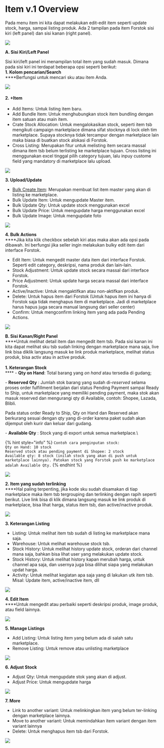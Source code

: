 # Item v.1 Overview

Pada menu item ini kita dapat melakukan edit-edit item seperti update stock, harga, sampai listing produk. Ada 2 tampilan pada item Forstok sisi kiri (left panel) dan sisi kanan (right panel).

![](https://s3.amazonaws.com/cdn.freshdesk.com/data/helpdesk/attachments/production/48062529743/original/Lj3N1SMQznfLkg-9ghCh1x\_yqQJ8UtW0fQ.png?1601730344)

**A. Sisi Kiri/Left Panel**

Sisi kiri/left panel ini menampilan total item yang sudah masuk. Dimana pada sisi kiri ini terdapat beberapa opsi seperti berikut:\
**1. Kolom pencarian/Search**\
****Berfungsi untuk mencari sku atau item Anda.

![](<../../.gitbook/assets/image (149).png>)

#### **2. +Item**

* Add Items: Untuk listing item baru.
* Add Bundle Item: Untuk menghubungkan stock item bundling dengan item satuan atau main item.
* Crate Stock Allocation: Untuk mengalokasikan stock, seperti item tsb mengikuti campaign marketplace dimana sifat stocknya di lock oleh tim marketplace. Supaya stocknya tidak tercampur dengan marketplace lain maka biasa di buatkan stock alokasi di Forstok.
* Cross Listing: Merupakan fitur untuk melisting item secara massal dimana item tsb belum terlisting ke marketplace tujuan. Cross listing ini menggunakan excel tinggal pilih category tujuan, lalu inpuy custome field yang mandatory di marketplace lalu upload.

![](<../../.gitbook/assets/image (204).png>)

**3. Upload/Update**

* [Bulk Create Item](add-master-product.md): Merupakan membuat list item master yang akan di listing ke marketplace.
* Bulk Update Item: Untuk mengupdate Master item.
* Bulk Update Qty: Untuk update stock menggunakan excel
* Bulk Update Price: Untuk mengupdate harga menggunakan excel
* Bulk Update Image: Untuk mengupdate foto

![](<../../.gitbook/assets/image (61).png>)

**4. Bulk Actions**\
****Jika kita klik checkbox sebelah kiri atas maka akan ada opsi pada dibawah. Ini berfungsi jika seller ingin melakukan bulky edit item dari interface Forstok.

* Edit Item: Untuk mengedit master data item dari interface Forstok. Seperti edit category, deskripsi, nama produk dan lain-lain.
* Stock Adjustment: Untuk update stock secara massal dari interface Forstok.
* Price Adjustment: Untuk update harga secara massal dari interface Forstok.
* Active/Inactive: Untuk mengaktifkan atau non-aktifkan produk.
* Delete: Untuk hapus item dari Forstok (Untuk hapus item ini hanya di Forstok saja tidak menghapus item di marketplace. Jadi di marketplace harus hapus juga secara manual langsung dari seller center)
* Confirm: Untuk mengconfirm linking item yang ada pada Pending Actions.

![](<../../.gitbook/assets/image (101).png>)

**B. Sisi Kanan/Right Panel**\
****Untuk melihat detail item dan mengedit item tsb. Pada sisi kanan ini kita dapat melihat sku tsb sudah linking dengan marketplace mana saja, live link bisa diklik langsung masuk ke link produk marketplace, melihat status produk, bisa activ atau in active produk.\
\
**1. Keterangan Stock**\
**** - **Qty on Hand**: Total barang yang _on hand_ atau tersedia di gudang;

\- **Reserved Qty** : Jumlah stok barang yang sudah di-_reserved_ selama proses order fulfillment berjalan dari status Pending Payment sampai Ready to Ship, untuk marketplace yang memiliki pending payment, maka stok akan masuk reserved dan mengurangi qty di Available, contoh: Shopee, Lazada, Blibli.&#x20;

Pada status order Ready to Ship, Qty on Hand dan Reserved akan berkurang sesuai dengan qty yang di-order karena paket sudah akan dijemput oleh kurir dan keluar dari gudang.

\- **Available Qty** : Stock yang di export untuk semua marketplace.\


{% hint style="info" %}
`Contoh cara penginputan stock:`\
`Qty on Hand: 10 stock`\
`Reserved stock atau pending payment di Shopee: 2 stock`\
`Available qty: 8 stock (inilah stock yang akan di push untuk marketplace lainnya). Patokan stock yang Forstok push ke marketplace adalah Available Qty.`
{% endhint %}

![](<../../.gitbook/assets/image (270).png>)

**2. Item yang sudah terlinking**\
****Hal paling terpenting, jika kode sku sudah disamakan di tiap marketplace maka item tsb tergrouping dan terlinking dengan rapih seperti berikut. Live link bisa di klik dimana langsung masuk ke link produk di marketplace, bisa lihat harga, status item tsb, dan active/inactive produk.

![](<../../.gitbook/assets/image (186).png>)

**3. Keterangan Listing**

* Listing: Untuk melihat item tsb sudah di listing ke marketplace mana saja.
* Warehouse: Untuk melihat warehouse stock tsb.
* Stock History: Untuk melihat history update stock, orderan dari channel mana saja, bahkan bisa lihat user yang melakukan update stock.
* Stock History: Untuk melihat history kapan merubah harga, untuk channel apa saja, dan usernya juga bisa dilihat siapa yang melakukan updat harga.
* Activity: Untuk melihat kegiatan apa saja yang di lakukan utk item tsb. Misal: Update item, active/inactive item, dll

![](<../../.gitbook/assets/image (181).png>)

**4. Edit Item**\
****Untuk mengedit atau perbaiki seperti deskripsi produk, image produk, atau field lainnya.

![](<../../.gitbook/assets/image (261).png>)

**5. Manage Listings**

* Add Listing: Untuk listing item yang belum ada di salah satu marketplace.
* Remove Listing: Untuk remove atau unlisting marketplace

![](<../../.gitbook/assets/image (98).png>)

**6. Adjust Stock**

* Adjust Qty: Untuk mengupdate stok yang akan di adjust.
* Adjust Price: Untuk mengupdate harga

![](<../../.gitbook/assets/image (221).png>)

**7. More**

* Link to another variant: Untuk melinkingkan item yang belum ter-linking dengan marketplace lainnya.
* Move to another variant: Untuk memindahkan item variant dengan item variant lainnya
* Delete: Untuk menghapus item tsb dari Forstok.

![](<../../.gitbook/assets/image (118).png>)

